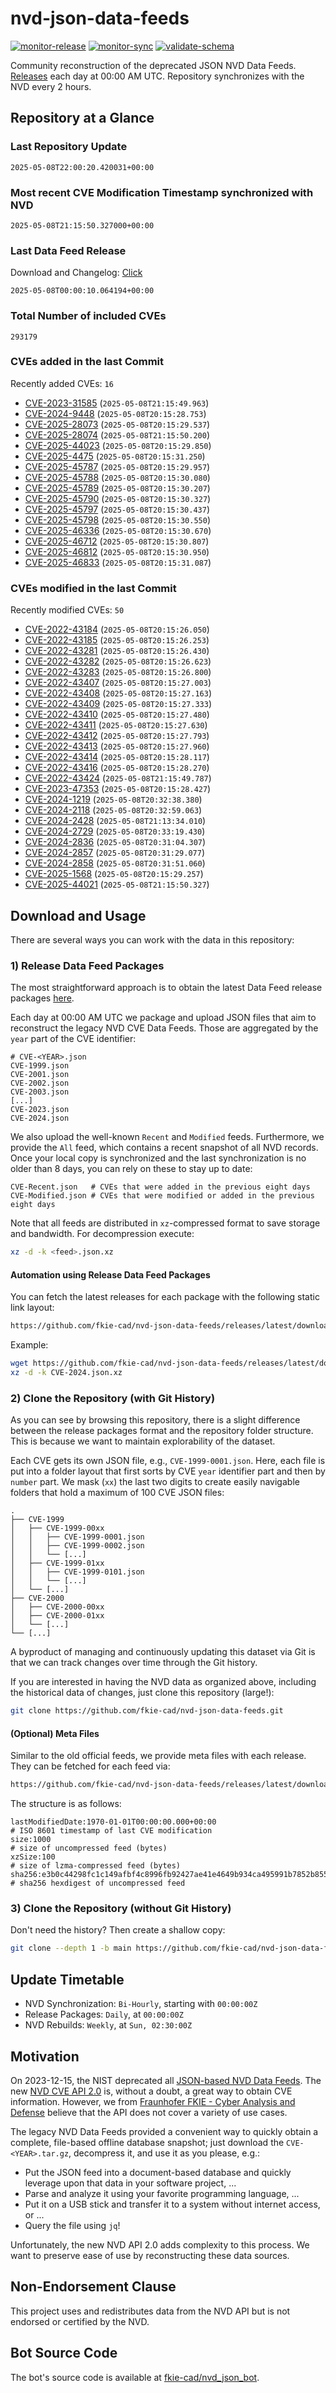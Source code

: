 # nvd-json-data-feeds

[![monitor-release](https://github.com/fkie-cad/nvd-json-data-feeds/actions/workflows/monitor_release.yml/badge.svg)](https://github.com/fkie-cad/nvd-json-data-feeds/actions/workflows/monitor_release.yml)
[![monitor-sync](https://github.com/fkie-cad/nvd-json-data-feeds/actions/workflows/monitor_sync.yml/badge.svg)](https://github.com/fkie-cad/nvd-json-data-feeds/actions/workflows/monitor_sync.yml)
[![validate-schema](https://github.com/fkie-cad/nvd-json-data-feeds/actions/workflows/validate_schema.yml/badge.svg)](https://github.com/fkie-cad/nvd-json-data-feeds/actions/workflows/validate_schema.yml)

Community reconstruction of the deprecated JSON NVD Data Feeds.
[Releases](https://github.com/fkie-cad/nvd-json-data-feeds/releases/latest) each day at 00:00 AM UTC.
Repository synchronizes with the NVD every 2 hours.

## Repository at a Glance

### Last Repository Update

```plain
2025-05-08T22:00:20.420031+00:00
```

### Most recent CVE Modification Timestamp synchronized with NVD

```plain
2025-05-08T21:15:50.327000+00:00
```

### Last Data Feed Release

Download and Changelog: [Click](https://github.com/fkie-cad/nvd-json-data-feeds/releases/latest)

```plain
2025-05-08T00:00:10.064194+00:00
```

### Total Number of included CVEs

```plain
293179
```

### CVEs added in the last Commit

Recently added CVEs: `16`

- [CVE-2023-31585](CVE-2023/CVE-2023-315xx/CVE-2023-31585.json) (`2025-05-08T21:15:49.963`)
- [CVE-2024-9448](CVE-2024/CVE-2024-94xx/CVE-2024-9448.json) (`2025-05-08T20:15:28.753`)
- [CVE-2025-28073](CVE-2025/CVE-2025-280xx/CVE-2025-28073.json) (`2025-05-08T20:15:29.537`)
- [CVE-2025-28074](CVE-2025/CVE-2025-280xx/CVE-2025-28074.json) (`2025-05-08T21:15:50.200`)
- [CVE-2025-44023](CVE-2025/CVE-2025-440xx/CVE-2025-44023.json) (`2025-05-08T20:15:29.850`)
- [CVE-2025-4475](CVE-2025/CVE-2025-44xx/CVE-2025-4475.json) (`2025-05-08T20:15:31.250`)
- [CVE-2025-45787](CVE-2025/CVE-2025-457xx/CVE-2025-45787.json) (`2025-05-08T20:15:29.957`)
- [CVE-2025-45788](CVE-2025/CVE-2025-457xx/CVE-2025-45788.json) (`2025-05-08T20:15:30.080`)
- [CVE-2025-45789](CVE-2025/CVE-2025-457xx/CVE-2025-45789.json) (`2025-05-08T20:15:30.207`)
- [CVE-2025-45790](CVE-2025/CVE-2025-457xx/CVE-2025-45790.json) (`2025-05-08T20:15:30.327`)
- [CVE-2025-45797](CVE-2025/CVE-2025-457xx/CVE-2025-45797.json) (`2025-05-08T20:15:30.437`)
- [CVE-2025-45798](CVE-2025/CVE-2025-457xx/CVE-2025-45798.json) (`2025-05-08T20:15:30.550`)
- [CVE-2025-46336](CVE-2025/CVE-2025-463xx/CVE-2025-46336.json) (`2025-05-08T20:15:30.670`)
- [CVE-2025-46712](CVE-2025/CVE-2025-467xx/CVE-2025-46712.json) (`2025-05-08T20:15:30.807`)
- [CVE-2025-46812](CVE-2025/CVE-2025-468xx/CVE-2025-46812.json) (`2025-05-08T20:15:30.950`)
- [CVE-2025-46833](CVE-2025/CVE-2025-468xx/CVE-2025-46833.json) (`2025-05-08T20:15:31.087`)


### CVEs modified in the last Commit

Recently modified CVEs: `50`

- [CVE-2022-43184](CVE-2022/CVE-2022-431xx/CVE-2022-43184.json) (`2025-05-08T20:15:26.050`)
- [CVE-2022-43185](CVE-2022/CVE-2022-431xx/CVE-2022-43185.json) (`2025-05-08T20:15:26.253`)
- [CVE-2022-43281](CVE-2022/CVE-2022-432xx/CVE-2022-43281.json) (`2025-05-08T20:15:26.430`)
- [CVE-2022-43282](CVE-2022/CVE-2022-432xx/CVE-2022-43282.json) (`2025-05-08T20:15:26.623`)
- [CVE-2022-43283](CVE-2022/CVE-2022-432xx/CVE-2022-43283.json) (`2025-05-08T20:15:26.800`)
- [CVE-2022-43407](CVE-2022/CVE-2022-434xx/CVE-2022-43407.json) (`2025-05-08T20:15:27.003`)
- [CVE-2022-43408](CVE-2022/CVE-2022-434xx/CVE-2022-43408.json) (`2025-05-08T20:15:27.163`)
- [CVE-2022-43409](CVE-2022/CVE-2022-434xx/CVE-2022-43409.json) (`2025-05-08T20:15:27.333`)
- [CVE-2022-43410](CVE-2022/CVE-2022-434xx/CVE-2022-43410.json) (`2025-05-08T20:15:27.480`)
- [CVE-2022-43411](CVE-2022/CVE-2022-434xx/CVE-2022-43411.json) (`2025-05-08T20:15:27.630`)
- [CVE-2022-43412](CVE-2022/CVE-2022-434xx/CVE-2022-43412.json) (`2025-05-08T20:15:27.793`)
- [CVE-2022-43413](CVE-2022/CVE-2022-434xx/CVE-2022-43413.json) (`2025-05-08T20:15:27.960`)
- [CVE-2022-43414](CVE-2022/CVE-2022-434xx/CVE-2022-43414.json) (`2025-05-08T20:15:28.117`)
- [CVE-2022-43416](CVE-2022/CVE-2022-434xx/CVE-2022-43416.json) (`2025-05-08T20:15:28.270`)
- [CVE-2022-43424](CVE-2022/CVE-2022-434xx/CVE-2022-43424.json) (`2025-05-08T21:15:49.787`)
- [CVE-2023-47353](CVE-2023/CVE-2023-473xx/CVE-2023-47353.json) (`2025-05-08T20:15:28.427`)
- [CVE-2024-1219](CVE-2024/CVE-2024-12xx/CVE-2024-1219.json) (`2025-05-08T20:32:38.380`)
- [CVE-2024-2118](CVE-2024/CVE-2024-21xx/CVE-2024-2118.json) (`2025-05-08T20:32:59.063`)
- [CVE-2024-2428](CVE-2024/CVE-2024-24xx/CVE-2024-2428.json) (`2025-05-08T21:13:34.010`)
- [CVE-2024-2729](CVE-2024/CVE-2024-27xx/CVE-2024-2729.json) (`2025-05-08T20:33:19.430`)
- [CVE-2024-2836](CVE-2024/CVE-2024-28xx/CVE-2024-2836.json) (`2025-05-08T20:31:04.307`)
- [CVE-2024-2857](CVE-2024/CVE-2024-28xx/CVE-2024-2857.json) (`2025-05-08T20:31:29.077`)
- [CVE-2024-2858](CVE-2024/CVE-2024-28xx/CVE-2024-2858.json) (`2025-05-08T20:31:51.060`)
- [CVE-2025-1568](CVE-2025/CVE-2025-15xx/CVE-2025-1568.json) (`2025-05-08T20:15:29.257`)
- [CVE-2025-44021](CVE-2025/CVE-2025-440xx/CVE-2025-44021.json) (`2025-05-08T21:15:50.327`)


## Download and Usage

There are several ways you can work with the data in this repository:

### 1) Release Data Feed Packages

The most straightforward approach is to obtain the latest Data Feed release packages [here](https://github.com/fkie-cad/nvd-json-data-feeds/releases/latest).

Each day at 00:00 AM UTC we package and upload JSON files that aim to reconstruct the legacy NVD CVE Data Feeds.
Those are aggregated by the `year` part of the CVE identifier:

```
# CVE-<YEAR>.json
CVE-1999.json
CVE-2001.json
CVE-2002.json
CVE-2003.json
[...]
CVE-2023.json
CVE-2024.json
```

We also upload the well-known `Recent` and `Modified` feeds.
Furthermore, we provide the `All` feed, which contains a recent snapshot of all NVD records.
Once your local copy is synchronized and the last synchronization is no older than 8 days, you can rely on these to stay up to date:

```plain
CVE-Recent.json   # CVEs that were added in the previous eight days
CVE-Modified.json # CVEs that were modified or added in the previous eight days
```

Note that all feeds are distributed in `xz`-compressed format to save storage and bandwidth.
For decompression execute:

```sh
xz -d -k <feed>.json.xz
```

#### Automation using Release Data Feed Packages

You can fetch the latest releases for each package with the following static link layout:

```sh
https://github.com/fkie-cad/nvd-json-data-feeds/releases/latest/download/CVE-<YEAR>.json.xz
```

Example:

```sh
wget https://github.com/fkie-cad/nvd-json-data-feeds/releases/latest/download/CVE-2024.json.xz
xz -d -k CVE-2024.json.xz
```

### 2) Clone the Repository (with Git History)

As you can see by browsing this repository, there is a slight difference between the release packages format and the repository folder structure.
This is because we want to maintain explorability of the dataset.

Each CVE gets its own JSON file, e.g., `CVE-1999-0001.json`.
Here, each file is put into a folder layout that first sorts by CVE `year` identifier part and then by `number` part.
We mask (`xx`) the last two digits to create easily navigable folders that hold a maximum of 100 CVE JSON files:

```plain
.
├── CVE-1999
│   ├── CVE-1999-00xx
│   │   ├── CVE-1999-0001.json
│   │   ├── CVE-1999-0002.json
│   │   └── [...]
│   ├── CVE-1999-01xx
│   │   ├── CVE-1999-0101.json
│   │   └── [...]
│   └── [...]
├── CVE-2000
│   ├── CVE-2000-00xx
│   ├── CVE-2000-01xx
│   └── [...]
└── [...]
```

A byproduct of managing and continuously updating this dataset via Git is that we can track changes over time through the Git history.

If you are interested in having the NVD data as organized above, including the historical data of changes, just clone this repository (large!):

```sh
git clone https://github.com/fkie-cad/nvd-json-data-feeds.git
```

#### (Optional) Meta Files

Similar to the old official feeds, we provide meta files with each release. They can be fetched for each feed via:

```sh
https://github.com/fkie-cad/nvd-json-data-feeds/releases/latest/download/CVE-<YEAR>.meta
```

The structure is as follows:

```plain
lastModifiedDate:1970-01-01T00:00:00.000+00:00                          # ISO 8601 timestamp of last CVE modification
size:1000                                                               # size of uncompressed feed (bytes)
xzSize:100                                                              # size of lzma-compressed feed (bytes)
sha256:e3b0c44298fc1c149afbf4c8996fb92427ae41e4649b934ca495991b7852b855 # sha256 hexdigest of uncompressed feed
```

### 3) Clone the Repository (without Git History)

Don't need the history? Then create a shallow copy:

```sh
git clone --depth 1 -b main https://github.com/fkie-cad/nvd-json-data-feeds.git
```


## Update Timetable

* NVD Synchronization: `Bi-Hourly`, starting with `00:00:00Z`
* Release Packages: `Daily`, at `00:00:00Z`
* NVD Rebuilds: `Weekly`, at `Sun, 02:30:00Z`


## Motivation

On 2023-12-15, the NIST deprecated all [JSON-based NVD Data Feeds](https://nvd.nist.gov/vuln/data-feeds#divRetirementBanner-1).
The new [NVD CVE API 2.0](https://nvd.nist.gov/developers/vulnerabilities) is, without a doubt, a great way to obtain CVE information.
However, we from [Fraunhofer FKIE - Cyber Analysis and Defense](https://www.fkie.fraunhofer.de/en/departments/cad.html) believe that the API does not cover a variety of use cases.

The legacy NVD Data Feeds provided a convenient way to quickly obtain a complete, file-based offline database snapshot; just download the `CVE-<YEAR>.tar.gz`, decompress it, and use it as you please, e.g.:

- Put the JSON feed into a document-based database and quickly leverage upon that data in your software project, ...
- Parse and analyze it using your favorite programming language, ...
- Put it on a USB stick and transfer it to a system without internet access, or ...
- Query the file using `jq`!

Unfortunately, the new NVD API 2.0 adds complexity to this process.
We want to preserve ease of use by reconstructing these data sources.

## Non-Endorsement Clause

This project uses and redistributes data from the NVD API but is not endorsed or certified by the NVD.

## Bot Source Code

The bot's source code is available at [fkie-cad/nvd\_json\_bot](https://github.com/fkie-cad/nvd_json_bot).